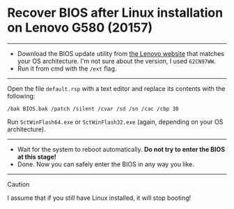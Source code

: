 # Recover BIOS after Linux installation on Lenovo G580 (20157)

---

* Download the BIOS update utility from [the Lenovo website](https://pcsupport.lenovo.com/us/en/products/laptops-and-netbooks/lenovo-g-series-laptops/lenovo-g580-notebook/20157/downloads/driver-list/) that matches your OS architecture. I'm not sure about the version, I used `62CN97WW`.
* Run it from cmd with the `/ext` flag.

---

Open the file `default.rsp` with a text editor and replace its contents with the following:
```
/bak BIOS.bak /patch /silent /cvar /sd /sn /cac /cbp 30
```
Run `SctWinFlash64.exe` or `SctWinFlash32.exe` (again, depending on your OS architecture).

---

* Wait for the system to reboot automatically. **Do not try to enter the BIOS at this stage!**
* Done. Now you can safely enter the BIOS in any way you like.

---

> [!CAUTION]
> I assume that if you still have Linux installed, it will stop booting!
